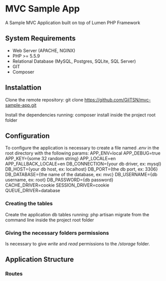 # MVC Sample App

A Sample MVC Application built on top of Lumen PHP Framework

## System Requirements

* Web Server (APACHE, NGINX)
* PHP >= 5.5.9
* Relational Database (MySQL, Postgres, SQLite, SQL Server)
* GIT
* Composer

## Instalattion

Clone the remote repository: 
    git clone https://github.com/GilTSN/mvc-sample-app.git
    
Install the dependencies running: 
    composer install 
inside the project root folder

## Configuration

To configure the application is necessary to create a file named *.env* in the root directory with the following params:
APP_ENV=local
APP_DEBUG=true
APP_KEY={some 32 random string}
APP_LOCALE=en
APP_FALLBACK_LOCALE=en
DB_CONNECTION={your db driver, ex: mysql}
DB_HOST={your db host, ex: localhost}
DB_PORT={the db port, ex: 3306}
DB_DATABASE={the name of the database, ex: mvc}
DB_USERNAME={db username, ex: root}
DB_PASSWORD={db password}
CACHE_DRIVER=cookie
SESSION_DRIVER=cookie
QUEUE_DRIVER=database

### Creating the tables

Create the application db tables running:
    php artisan migrate
from the command line inside the project root folder

### Giving the necessary folders permissions

Is necessary to give *write* and *read* permissions to the */storage* folder.

## Application Structure

### Routes

